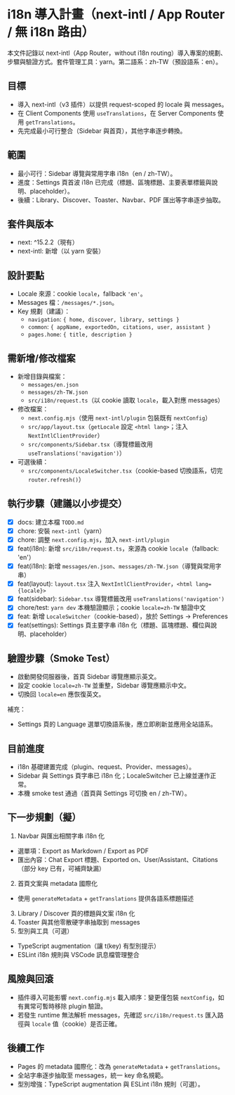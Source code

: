 # i18n 導入計畫（next-intl / App Router / 無 i18n 路由）

本文件記錄以 next-intl（App Router，without i18n routing）導入專案的規劃、步驟與驗證方式。套件管理工具：yarn。第二語系：zh-TW（預設語系：en）。

## 目標

- 導入 next-intl（v3 插件）以提供 request-scoped 的 locale 與 messages。
- 在 Client Components 使用 `useTranslations`，在 Server Components 使用 `getTranslations`。
- 先完成最小可行整合（Sidebar 與首頁），其他字串逐步轉換。

## 範圍

- 最小可行：Sidebar 導覽與常用字串 i18n（en / zh-TW）。
- 進度：Settings 頁首波 i18n 已完成（標題、區塊標題、主要表單標籤與說明、placeholder）。
- 後續：Library、Discover、Toaster、Navbar、PDF 匯出等字串逐步抽取。

## 套件與版本

- next: ^15.2.2（現有）
- next-intl: 新增（以 yarn 安裝）

## 設計要點

- Locale 來源：cookie `locale`，fallback `'en'`。
- Messages 檔：`/messages/*.json`。
- Key 規劃（建議）：
  - `navigation`: `{ home, discover, library, settings }`
  - `common`: `{ appName, exportedOn, citations, user, assistant }`
  - `pages.home`: `{ title, description }`

## 需新增/修改檔案

- 新增目錄與檔案：
  - `messages/en.json`
  - `messages/zh-TW.json`
  - `src/i18n/request.ts`（以 cookie 讀取 `locale`，載入對應 messages）
- 修改檔案：
  - `next.config.mjs`（使用 `next-intl/plugin` 包裝既有 `nextConfig`）
  - `src/app/layout.tsx`（`getLocale` 設定 `<html lang>`；注入 `NextIntlClientProvider`）
  - `src/components/Sidebar.tsx`（導覽標籤改用 `useTranslations('navigation')`）
- 可選後續：
  - `src/components/LocaleSwitcher.tsx`（cookie-based 切換語系，切完 `router.refresh()`）

## 執行步驟（建議以小步提交）

- [x] docs: 建立本檔 `TODO.md`
- [x] chore: 安裝 `next-intl`（yarn）
- [x] chore: 調整 `next.config.mjs`，加入 `next-intl/plugin`
- [x] feat(i18n): 新增 `src/i18n/request.ts`，來源為 cookie `locale`（fallback: 'en'）
- [x] feat(i18n): 新增 `messages/en.json`、`messages/zh-TW.json`（導覽與常用字串）
- [x] feat(layout): `layout.tsx` 注入 `NextIntlClientProvider`，`<html lang={locale}>`
- [x] feat(sidebar): `Sidebar.tsx` 導覽標籤改用 `useTranslations('navigation')`
- [x] chore/test: `yarn dev` 本機驗證顯示；cookie `locale=zh-TW` 驗證中文
- [x] feat: 新增 `LocaleSwitcher`（cookie-based），放於 Settings → Preferences
- [x] feat(settings): Settings 頁主要字串 i18n 化（標題、區塊標題、欄位與說明、placeholder）

## 驗證步驟（Smoke Test）

- 啟動開發伺服器後，首頁 Sidebar 導覽應顯示英文。
- 設定 cookie `locale=zh-TW` 並重整，Sidebar 導覽應顯示中文。
- 切換回 `locale=en` 應恢復英文。

補充：

- Settings 頁的 Language 選單切換語系後，應立即刷新並應用全站語系。

## 目前進度

- i18n 基礎建置完成（plugin、request、Provider、messages）。
- Sidebar 與 Settings 頁字串已 i18n 化；LocaleSwitcher 已上線並運作正常。
- 本機 smoke test 通過（首頁與 Settings 可切換 en / zh-TW）。

## 下一步規劃（擬）

1. Navbar 與匯出相關字串 i18n 化

- 選單項：Export as Markdown / Export as PDF
- 匯出內容：Chat Export 標題、Exported on、User/Assistant、Citations（部分 key 已有，可補齊缺漏）

2. 首頁文案與 metadata 國際化

- 使用 `generateMetadata` + `getTranslations` 提供各語系標題描述

3. Library / Discover 頁的標題與文案 i18n 化
4. Toaster 與其他零散硬字串抽取到 messages
5. 型別與工具（可選）

- TypeScript augmentation（讓 t(key) 有型別提示）
- ESLint i18n 規則與 VSCode 訊息檔管理整合

## 風險與回滾

- 插件導入可能影響 `next.config.mjs` 載入順序：變更僅包裝 `nextConfig`，如有異常可暫時移除 plugin 驗證。
- 若發生 runtime 無法解析 messages，先確認 `src/i18n/request.ts` 匯入路徑與 `locale` 值（cookie）是否正確。

## 後續工作

- Pages 的 metadata 國際化：改為 `generateMetadata` + `getTranslations`。
- 全站字串逐步抽取至 messages，統一 key 命名規範。
- 型別增強：TypeScript augmentation 與 ESLint i18n 規則（可選）。
